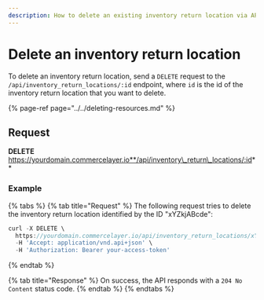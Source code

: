 ```yaml
---
description: How to delete an existing inventory return location via API
---
```


# Delete an inventory return location

To delete an inventory return location, send a `DELETE` request to the `/api/inventory_return_locations/:id` endpoint, where `id` is the id of the inventory return location that you want to delete.

{% page-ref page="../../deleting-resources.md" %}

## Request

**DELETE** https://yourdomain.commercelayer.io**/api/inventory\_return\_locations/:id**

### Example

{% tabs %}
{% tab title="Request" %}
The following request tries to delete the inventory return location identified by the ID "xYZkjABcde":

```javascript
curl -X DELETE \
  https://yourdomain.commercelayer.io/api/inventory_return_locations/xYZkjABcde \
  -H 'Accept: application/vnd.api+json' \
  -H 'Authorization: Bearer your-access-token'
```
{% endtab %}

{% tab title="Response" %}
On success, the API responds with a `204 No Content` status code.
{% endtab %}
{% endtabs %}

